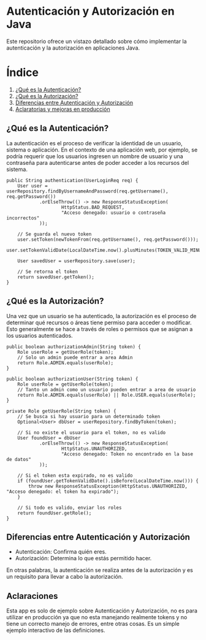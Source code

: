# Autenticación y Autorización en Java

Este repositorio ofrece un vistazo detallado sobre cómo implementar la autenticación y la autorización en aplicaciones Java.

# Índice
1. [¿Qué es la Autenticación?](#qué-es-la-autenticación)
2. [¿Qué es la Autorización?](#qué-es-la-autorización)
3. [Diferencias entre Autenticación y Autorización](#diferencias-entre-autenticación-y-autorización)
4. [Aclaratorias y mejoras en producción](#Aclaraciones)

## ¿Qué es la Autenticación?

La autenticación es el proceso de verificar la identidad de un usuario, sistema o aplicación. En el contexto de una aplicación web, por ejemplo, se podría requerir que los usuarios ingresen un nombre de usuario y una contraseña para autenticarse antes de poder acceder a los recursos del sistema.

```
public String authentication(UserLoginReq req) {
    User user = userRepository.findByUsernameAndPassword(req.getUsername(), req.getPassword())
            .orElseThrow(() -> new ResponseStatusException(
                    HttpStatus.BAD_REQUEST,
                    "Acceso denegado: usuario o contraseña incorrectos"
            ));

    // Se guarda el nuevo token
    user.setToken(newTokenFrom(req.getUsername(), req.getPassword()));
    user.setTokenValidDate(LocalDateTime.now().plusMinutes(TOKEN_VALID_MINUTES));

    User savedUser = userRepository.save(user);

    // Se retorna el token
    return savedUser.getToken();
}

```

## ¿Qué es la Autorización?

Una vez que un usuario se ha autenticado, la autorización es el proceso de determinar qué recursos o áreas tiene permiso para acceder o modificar. Esto generalmente se hace a través de roles o permisos que se asignan a los usuarios autenticados.

```
public boolean authorizationAdmin(String token) {
    Role userRole = getUserRole(token);
    // Solo un admin puede entrar a area Admin
    return Role.ADMIN.equals(userRole);
}

public boolean authorizationUser(String token) {
    Role userRole = getUserRole(token);
    // Tanto un admin como un usuario pueden entrar a area de usuario
    return Role.ADMIN.equals(userRole) || Role.USER.equals(userRole);
}

private Role getUserRole(String token) {
    // Se busca si hay usuario para un determinado token
    Optional<User> dbUser = userRepository.findByToken(token);

    // Si no existe el usuario para el token, no es valido
    User foundUser = dbUser
            .orElseThrow(() -> new ResponseStatusException(
                    HttpStatus.UNAUTHORIZED,
                    "Acceso denegado: Token no encontrado en la base de datos"
            ));

    // Si el token esta expirado, no es valido
    if (foundUser.getTokenValidDate().isBefore(LocalDateTime.now())) {
        throw new ResponseStatusException(HttpStatus.UNAUTHORIZED, "Acceso denegado: el token ha expirado");
    }
        
    // Si todo es valido, enviar los roles
    return foundUser.getRole();
}
```

## Diferencias entre Autenticación y Autorización

* Autenticación: Confirma quién eres.
* Autorización: Determina lo que estás permitido hacer.

En otras palabras, la autenticación se realiza antes de la autorización y es un requisito para llevar a cabo la autorización.

## Aclaraciones

Esta app es solo de ejemplo sobre Autenticación y Autorización, no es para utilizar en producción ya que no esta manejando realmente tokens y no tiene un correcto manejo de errores, entre otras cosas. Es un simple ejemplo interactivo de las definiciones.
